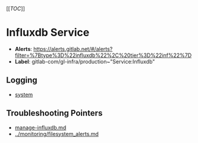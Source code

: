 <!-- MARKER: do not edit this section directly. Edit services/service-catalog.yml then run scripts/generate-docs -->
[[_TOC_]]

#  Influxdb Service
* **Alerts**: https://alerts.gitlab.net/#/alerts?filter=%7Btype%3D%22influxdb%22%2C%20tier%3D%22inf%22%7D
* **Label**: gitlab-com/gl-infra/production~"Service:Influxdb"

## Logging

* [system](https://log.gprd.gitlab.net/goto/bf44358a81c549827fd8142a4da59d4a)

## Troubleshooting Pointers

* [manage-influxdb.md](manage-influxdb.md)
* [../monitoring/filesystem_alerts.md](../monitoring/filesystem_alerts.md)
<!-- END_MARKER -->


<!-- ## Summary -->

<!-- ## Architecture -->

<!-- ## Performance -->

<!-- ## Scalability -->

<!-- ## Availability -->

<!-- ## Durability -->

<!-- ## Security/Compliance -->

<!-- ## Monitoring/Alerting -->

<!-- ## Links to further Documentation -->

